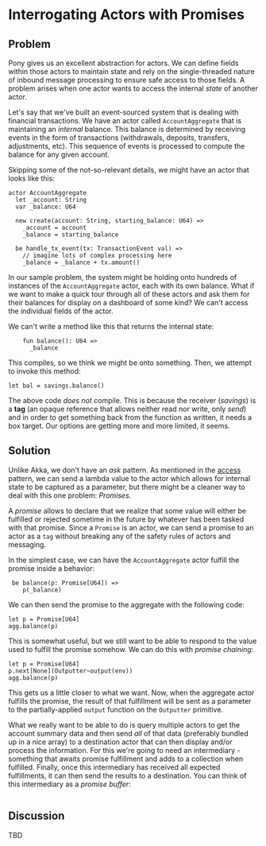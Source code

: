 # Interrogating Actors with Promises

## Problem
Pony gives us an excellent abstraction for actors. We can define fields within those actors to maintain state and rely on the single-threaded nature of inbound message processing to ensure safe access to those fields. A problem arises when one actor wants to access the internal _state_ of another actor.

Let's say that we've built an event-sourced system that is dealing with financial transactions. We have an actor called `AccountAggregate` that is maintaining an _internal_ balance. This balance is determined by receiving events in the form of transactions (withdrawals, deposits, transfers, adjustments, etc). This sequence of events is processed to compute the balance for any given account.

Skipping some of the not-so-relevant details, we might have an actor that looks like this:

```pony
actor AccountAggregate
  let _account: String
  var _balance: U64
  
  new create(account: String, starting_balance: U64) =>
    _account = account
    _balance = starting_balance
    
  be handle_tx_event(tx: TransactionEvent val) =>
    // imagine lots of complex processing here
    _balance = _balance + tx.amount()
```
In our sample problem, the system might be holding onto hundreds of instances of the `AccountAggregate` actor, each with its own balance. What if we want to make a quick tour through all of these actors and ask them for their balances for display on a dashboard of some kind? We can't access the individual fields of the actor.

We can't write a method like this that returns the internal state:
```pony
    fun balance(): U64 =>
      _balance
```
This compiles, so we think we might be onto something. Then, we attempt to invoke this method:
```pony
let bal = savings.balance()
```
The above code _does not_ compile. This is because the receiver (_savings_) is a **tag** (an opaque reference that allows neither read nor write, only _send_) and in order to get something back from the function as written, it needs a box target. Our options are getting more and more limited, it seems.

## Solution
Unlike Akka, we don't have an _ask_ pattern. As mentioned in the [access](./access.md) pattern, we can send a lambda value to the actor which allows for internal state to be captured as a parameter, but there might be a cleaner way to deal with this one problem: _Promises_.

A _promise_ allows to declare that we realize that some value will either be fulfilled or rejected sometime in the future by whatever has been tasked with that promise. Since a `Promise` is an actor, we can send a promise to an actor as a `tag` without breaking any of the safety rules of actors and messaging.

In the simplest case, we can have the `AccountAggregate` actor fulfill the promise inside a behavior:

```pony
 be balance(p: Promise[U64]) =>
    p(_balance)
```
We can then send the promise to the aggregate with the following code:

```pony
let p = Promise[U64]
agg.balance(p)
```
This is somewhat useful, but we still want to be able to respond to the value used to fulfill the promise somehow. We can do this with _promise chaining_:

```pony
let p = Promise[U64]
p.next[None](Outputter~output(env))
agg.balance(p)
```
This gets us a little closer to what we want. Now, when the aggregate actor fulfills the promise, the result of that fulfillment will be sent as a parameter to the partially-applied `output` function on the `Outputter` primitive.

What we really want to be able to do is query multiple actors to get the account summary data and then send _all_ of that data (preferably bundled up in a nice array) to a destination actor that can then display and/or process the information. For this we're going to need an intermediary - something that awaits promise fulfillment and adds to a collection when fulfilled. Finally, once this intermediary has received all expected fulfillments, it can then send the results to a destination. You can think of this intermediary as a _promise buffer_:

```pony
```

## Discussion
TBD
